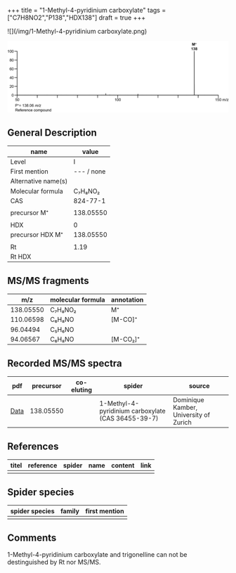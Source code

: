 +++
title = "1-Methyl-4-pyridinium carboxylate"
tags = ["C7H8NO2","P138","HDX138"]
draft = true
+++

![](/img/1-Methyl-4-pyridinium carboxylate.png)

![](/img_MSMS/138_1-Methyl-4-pyridinium-carboxylate.png)

## General Description

| name                | value      |
|---------------------|------------|
| Level               | I          |
| First mention       | --- / none |
| Alternative name(s) |            |
| Molecular formula   | C₇H₈NO₂    |
| CAS                 | 824-77-1   |
|                     |            |
| precursor M⁺        | 138.05550  |
|                     |            |
| HDX                 | 0          |
| precursor HDX M⁺    | 138.05550  |
|                     |            |
| Rt                  | 1.19       |
| Rt HDX              |            |

## MS/MS fragments

| m/z       | molecular formula | annotation |
|-----------|-------------------|------------|
| 138.05550 | C₇H₈NO₂           | M⁺         |
| 110.06598 | C₆H₈NO            | [M-CO]⁺    |
| 96.04494  | C₅H₆NO            |            |
| 94.06567  | C₆H₈NO            | [M-CO₂]⁺   |

## Recorded MS/MS spectra

| pdf                                                         | precursor | co-eluting | spider                                             | source                                 |
|-------------------------------------------------------------|-----------|------------|----------------------------------------------------|----------------------------------------|
| [Data](/pdf/138_1-Methyl-4-pyridinium-carboxylate_1-19.pdf) | 138.05550 |            | 1-Methyl-4-pyridinium carboxylate (CAS 36455-39-7) | Dominique Kamber, University of Zurich |

## References

| titel | reference | spider | name | content | link |
|-------|-----------|--------|------|---------|------|
|       |           |        |      |         |      |

## Spider species

| spider species | family | first mention |
|----------------|--------|---------------|
|                |        |               |

## Comments
1-Methyl-4-pyridinium carboxylate and trigonelline can not be destinguished by Rt nor MS/MS.